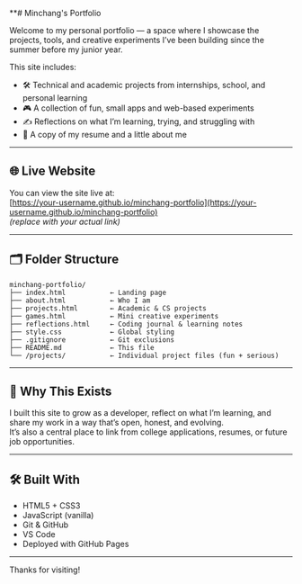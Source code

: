 **# Minchang's Portfolio

Welcome to my personal portfolio — a space where I showcase the projects, tools, and creative experiments I’ve been building since the summer before my junior year.

This site includes:
- 🛠 Technical and academic projects from internships, school, and personal learning
- 🎮 A collection of fun, small apps and web-based experiments
- ✍️ Reflections on what I’m learning, trying, and struggling with
- 📄 A copy of my resume and a little about me

---

## 🌐 Live Website

You can view the site live at:  
[https://your-username.github.io/minchang-portfolio](https://your-username.github.io/minchang-portfolio)  
*(replace with your actual link)*

---

## 🗂 Folder Structure

```
minchang-portfolio/
├── index.html           ← Landing page
├── about.html           ← Who I am
├── projects.html        ← Academic & CS projects
├── games.html           ← Mini creative experiments
├── reflections.html     ← Coding journal & learning notes
├── style.css            ← Global styling
├── .gitignore           ← Git exclusions
├── README.md            ← This file
└── /projects/           ← Individual project files (fun + serious)
```

---

## 🧠 Why This Exists

I built this site to grow as a developer, reflect on what I’m learning, and share my work in a way that’s open, honest, and evolving.  
It’s also a central place to link from college applications, resumes, or future job opportunities.

---

## 🛠 Built With

- HTML5 + CSS3
- JavaScript (vanilla)
- Git & GitHub
- VS Code
- Deployed with GitHub Pages

---

Thanks for visiting!
